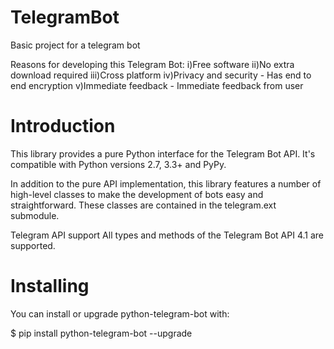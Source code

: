 # TelegramBot
Basic project for a telegram bot

Reasons for developing this Telegram Bot:
i)Free software
ii)No extra download required
iii)Cross platform
iv)Privacy and security - Has end to end encryption
v)Immediate feedback - Immediate feedback from user

# Introduction
This library provides a pure Python interface for the Telegram Bot API. It's compatible with Python versions 2.7, 3.3+ and PyPy.

In addition to the pure API implementation, this library features a number of high-level classes to make the development of bots easy and straightforward. These classes are contained in the telegram.ext submodule.

Telegram API support
All types and methods of the Telegram Bot API 4.1 are supported.

# Installing
You can install or upgrade python-telegram-bot with:

$ pip install python-telegram-bot --upgrade
